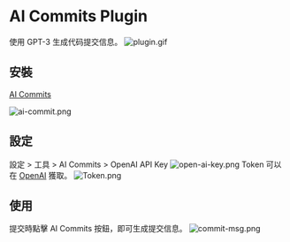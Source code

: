 # AI Commits Plugin

使用 GPT-3 生成代码提交信息。
![plugin.gif](plugin.gif)

## 安裝
[AI Commits](https://plugins.jetbrains.com/plugin/21335-ai-commits)

![ai-commit.png](ai-commit.png)

## 設定
設定 > 工具 > AI Commits > OpenAI API Key
![open-ai-key.png](open-ai-key.png)
Token 可以在 [OpenAI](https://platform.openai.com/account/api-keys) 獲取。
![Token.png](Token.png)

## 使用
提交時點擊 AI Commits 按鈕，即可生成提交信息。
![commit-msg.png](commit-msg.png)